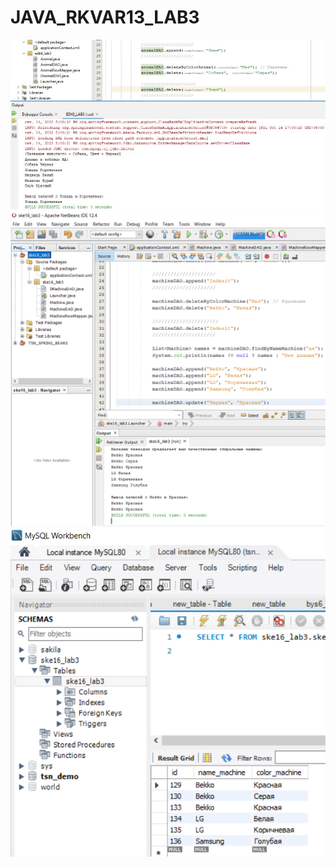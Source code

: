 # JAVA_RKVAR13_LAB3
![screenshot](https://github.com/harvey133/erherherjer/blob/main/screen.jpeg)
![screenshot](https://github.com/harvey133/erherherjer/blob/main/screenshot1.png)
![screenshot](https://github.com/harvey133/erherherjer/blob/main/screenshot2.png)
